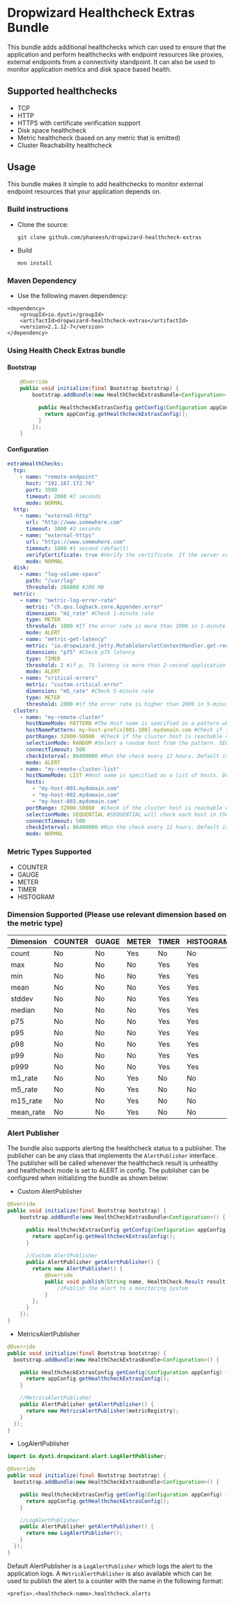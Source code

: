 # Dropwizard Healthcheck Extras Bundle

This bundle adds additional healthchecks which can used to ensure that the application and perform 
healthchecks with endpoint resources like proxies, external endpoints from a connectivity standpoint.
It can also be used to monitor application metrics and disk space based health.

## Supported healthchecks
- TCP
- HTTP
- HTTPS with certificate verification support
- Disk space healthcheck
- Metric healthcheck (based on any metric that is emitted)
- Cluster Reachability healthcheck
 
## Usage
This bundle makes it simple to add healthchecks to monitor external endpoint resources that your application depends on. 
 
### Build instructions
  - Clone the source:

        git clone github.com/phaneesh/dropwizard-healthcheck-extras

  - Build

        mvn install

### Maven Dependency
* Use the following maven dependency:
```
<dependency>
    <groupId>io.dyuti</groupId>
    <artifactId>dropwizard-healthcheck-extras</artifactId>
    <version>2.1.12-7</version>
</dependency>
```

### Using Health Check Extras bundle

#### Bootstrap
```java
    @Override
    public void initialize(final Bootstrap bootstrap) {
        bootstrap.addBundle(new HealthCheckExtrasBundle<Configuration>() {

          public HealthcheckExtrasConfig getConfig(Configuration appConfig) {
            return appConfig.getHealthcheckExtrasConfig();
          }
        });
    }
```

#### Configuration
```yaml
extraHealthChecks:
  tcp:
    - name: "remote-endpoint"
      host: "192.167.172.76"
      port: 3500
      timeout: 2000 #2 seconds
      mode: NORMAL
  http:
    - name: "external-http"
      url: "http://www.somewhere.com"
      timeout: 3000 #3 seconds
    - name: "external-https"
      url: "https://www.somewhere.com"
      timeout: 1000 #1 second (default)
      verifyCertificate: true #Verify the certificate. If the server certificate is not valid, the healthcheck will fail
      mode: NORMAL
  disk:
    - name: "log-volume-space"
      path: "/var/log"
      threshold: 204800 #200 MB
  metric:
    - name: "metric-log-error-rate"
      metric: "ch.qos.logback.core.Appender.error"
      dimension: "m1_rate" #Check 1-minute rate
      type: METER
      threshold: 1000 #If the error rate is more than 1000 in 1-minute application will become unhealthy
      mode: ALERT
    - name: "metric-get-latency"
      metric: "io.dropwizard.jetty.MutableServletContextHandler.get-requests"
      dimension: "p75" #Check p75 latency
      type: TIMER
      threshold: 2 #if p. 75 latency is more than 2-second application will become unhealthy
      mode: ALERT
    - name: "critical-errors"
      metric: "custom.critical.error"
      dimension: "m5_rate" #Check 5-minute rate
      type: METER
      threshold: 2000 #if the error rate is higher than 2000 in 5-minute application will become unhealthy
  cluster:
    - name: "my-remote-cluster"
      hostNameMode: PATTERN #The Host name is specified as a pattern which conforms to prefix[range].suffix format. HOSTS mode can be used to specify a list of hosts. Default is PATTERN
      hostNamePattern: my-host-prefix[001-100].mydomain.com #Check if the cluster host is reachable. In RANDOM mode, a random host will be selected from the pattern.
      portRange: 32000-50000  #Check if the cluster host is reachable on the given port range (A random port will be selected from the range)
      selectionMode: RANDOM #Select a random host from the pattern. SEQUENTIAL will check each host in the pattern sequentially. Port selection will still be random
      connectTimeout: 500
      checkInterval: 86400000 #Run the check every 12 hours. Default is 24 hours and the minimum supported interval is 1 minute. Avoid giving aggressive intervals in SEQUENTIAL mode for large clusters as it may impact network traffic and might stall helthchecks.
      mode: ALERT
    - name: "my-remote-cluster-list"
      hostNameMode: LIST #Host name is specified as a list of hosts. Default is PATTERN
      hosts: 
        - "my-host-001.mydomain.com"
        - "my-host-002.mydomain.com"
        - "my-host-003.mydomain.com"
      portRange: 32000-50000  #Check if the cluster host is reachable on the given port range (A random port will be selected from the range)
      selectionMode: SEQUENTIAL #SEQUENTIAL will check each host in the pattern sequentially. Port selection will still be random
      connectTimeout: 500
      checkInterval: 86400000 #Run the check every 12 hours. Default is 24 hours and the minimum supported interval is 1 minute. Avoid giving aggressive intervals in SEQUENTIAL mode for large clusters as it may impact network traffic and might stall helthchecks.
      mode: NORMAL
```

### Metric Types Supported
- COUNTER
- GAUGE
- METER
- TIMER
- HISTOGRAM

### Dimension Supported (Please use relevant dimension based on the metric type) 
| Dimension | COUNTER | GUAGE | METER | TIMER | HISTOGRAM |
|-----------|---------|-------|-------|-------|-----------|
| count     | No      | No    | Yes   | No    | No        |
| max       | No      | No    | No    | Yes   | Yes       |
| min       | No      | No    | No    | Yes   | Yes       |
| mean      | No      | No    | No    | Yes   | Yes       |
| stddev    | No      | No    | No    | Yes   | Yes       |
| median    | No      | No    | No    | Yes   | Yes       |
| p75       | No      | No    | No    | Yes   | Yes       |
| p95       | No      | No    | No    | Yes   | Yes       |
| p98       | No      | No    | No    | Yes   | Yes       |
| p99       | No      | No    | No    | Yes   | Yes       |
| p999      | No      | No    | No    | Yes   | Yes       |
| m1_rate   | No      | No    | Yes   | No    | No        |
| m5_rate   | No      | No    | Yes   | No    | No        |
| m15_rate  | No      | No    | Yes   | No    | No        |
| mean_rate | No      | No    | Yes   | No    | No        |

### Alert Publisher
The bundle also supports alerting the healthcheck status to a publisher. 
The publisher can be any class that implements the `AlertPublisher` interface. 
The publisher will be called whenever the healthcheck result is unhealthy and healthcheck mode is set to ALERT in config. 
The publisher can be configured when initializing the bundle as shown below:

* Custom AlertPublisher
```java
@Override
public void initialize(final Bootstrap bootstrap) {
    bootstrap.addBundle(new HealthCheckExtrasBundle<Configuration>() {

      public HealthcheckExtrasConfig getConfig(Configuration appConfig) {
        return appConfig.getHealthcheckExtrasConfig();
      }
      
      //Custom AlertPublisher
      public AlertPublisher getAlertPublisher() {
        return new AlertPublisher() {
            @Override
            public void publish(String name, HealthCheck.Result result) {
                //Publish the alert to a monitoring system
            }
        };
      }
    });
}
```
* MetricsAlertPublisher
```java
@Override
public void initialize(final Bootstrap bootstrap) {
  bootstrap.addBundle(new HealthCheckExtrasBundle<Configuration>() {

    public HealthcheckExtrasConfig getConfig(Configuration appConfig) {
      return appConfig.getHealthcheckExtrasConfig();
    }

    //MetricsAlertPublisher
    public AlertPublisher getAlertPublisher() {
      return new MetricsAlertPublisher(metricRegistry);
    }
  });
}
```
* LogAlertPublisher

```java
import io.dyuti.dropwizard.alert.LogAlertPublisher;

@Override
public void initialize(final Bootstrap bootstrap) {
  bootstrap.addBundle(new HealthCheckExtrasBundle<Configuration>() {

    public HealthcheckExtrasConfig getConfig(Configuration appConfig) {
      return appConfig.getHealthcheckExtrasConfig();
    }

    //LogAlertPublisher
    public AlertPublisher getAlertPublisher() {
      return new LogAlertPublisher();
    }
  });
}
```
Default AlertPublisher is a `LogAlertPublisher` which logs the alert to the application logs. 
A `MetricAlertPublisher` is also available which can be used to publish the alert to a counter with 
the name in the following format:
```
<prefix>.<healthcheck-name>.healthcheck.alerts
```